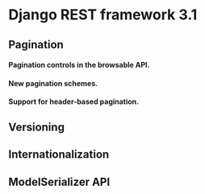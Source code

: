 # Django REST framework 3.1

## Pagination

#### Pagination controls in the browsable API.

#### New pagination schemes.

#### Support for header-based pagination.

## Versioning

## Internationalization

## ModelSerializer API
